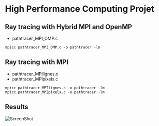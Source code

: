 # High Performance Computing Projet

## Ray tracing with Hybrid MPI and OpenMP
* pathtracer_MPI_OMP.c
```
mpicc pathtracer_MPI_OMP.c -o pathtracer -lm
```

## Ray tracing with MPI
* pathtracer_MPIlignes.c
* pathtracer_MPIpixels.c
```
mpicc pathtracer_MPIlignes.c -o pathtracer -lm
mpicc pathtracer_MPIpixels.c -o pathtracer -lm
```

## Results

![ScreenShot](https://raw.github.com/liuvince/polytech-hpc-project/master/image.ppm)
